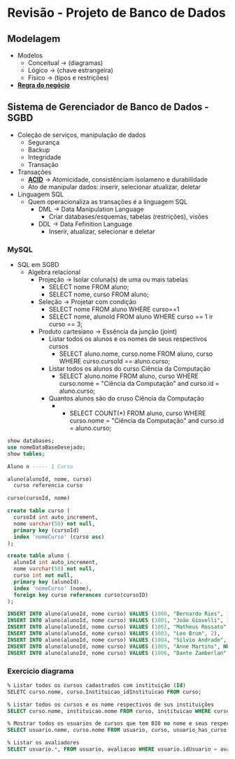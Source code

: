 # Revisão - Projeto de Banco de Dados
## Modelagem
* Modelos
  * Conceitual → (diagramas)
  * Lógico → (chave estrangeira)
  * Físico → (tipos e restrições)
* <ins>**Regra do negócio**</ins>

## Sistema de Gerenciador de Banco de Dados - SGBD
* Coleção de serviços, manipulação de dados
  * Segurança
  * Backup
  * Integridade
  * Transação
* Transações
  * <ins>**ACID**</ins> → Atomicidade, consistênciam isolameno e durabilidade
  * Ato de manipular dados: inserir, selecionar atualizar, deletar
* Linguagem SQL 
  * Quem operacionaliza as transações é a linguagem SQL
    * DML → Data Manipulation Language
      * Criar databases/esquemas, tabelas (restrições), visões
    * DDL → Data Fefinition Language
      * Inserir, atualizar, selecionar e deletar
### MySQL
* SQL em SGBD
  * Algebra relacional
    * Projeção → Isolar coluna(s) de uma ou mais tabelas
      * SELECT nome FROM aluno;
      * SELECT nome, curso FROM aluno;
    * Seleção → Projetar com condição
      * SELECT nome FROM aluno WHERE curso==1
      * SELECT nome, alunoId FROM aluno WHERE curso == 1 ir curso == 3;
    * Produto cartesiano → Essência da junção (joint)
      * Listar todos os alunos e os nomes de seus respectivos cursos
        * SELECT aluno.nome, curso.nome FROM aluno, curso WHERE curso.cursoId ==  aluno.curso;
      * Listar todos os alunos do curso Ciência da Computação
        * SELECT aluno.nome FROM aluno, curso WHERE curso.nome = "Ciência da Computação" and curso.id = aluno.curso;
      * Quantos alunos são do cruso Ciência da Computação
        * * SELECT COUNT(*) FROM aluno, curso WHERE curso.nome = "Ciência da Computação" and curso.id = aluno.curso;
        
```sql
show databases;
use nomeDataBaseDesejado;
show tables;

Aluno n ----- 1 Curso

aluno(alunoId, nome, curso)
  curso referencia curso

curso(cursoId, nome)

create table curso (
  cursoId int auto_increment,
  nome varchar(50) not null,
  primary key (cursoId)
  index 'nomeCurso' (curso asc)
);

create table aluno (
  alunoId int auto_increment,
  nome varchar(50) not null,
  curso int not null,
  primary key (alunoId).
  index 'nomeCurso' (nome),
  foreign key curso references curso(cursoID)
);

INSERT INTO aluno(alunoId, nome curso) VALUES (1000, "Bernardo Ries", 1),
INSERT INTO aluno(alunoId, nome curso) VALUES (1001, "João Giovelli", 1),
INSERT INTO aluno(alunoId, nome curso) VALUES (1002, "Matheus Rossato", 2),
INSERT INTO aluno(alunoId, nome curso) VALUES (1003, "Leo Brum", 2),
INSERT INTO aluno(alunoId, nome curso) VALUES (1004, "Silvio Andrade", 3),
INSERT INTO aluno(alunoId, nome curso) VALUES (1005, "Anne Martins", NULL),
INSERT INTO aluno(alunoId, nome curso) VALUES (1006, "Dante Zamberlan", NULL),
``` 
### Exercicio diagrama
```sql
% Listar todos os cursos cadastrados com instituição (Id)
SELETC curso.nome, curso.Instituicao_idInstituicao FROM curso;

% Listar todos os cursos e os nome respectivos de sus instituições
SELECT curso.nome, instituicao.nome FROM curso, instituicao WHERE curso.Instuicao_idInstituicao = instituicao.idInstituicao

% Mostrar todos os usuarios de cursos que tem BIO no nome e seus respectivos cursos
SELECT usuario.nome, curso.nome FROM usuario, curso, usuario_has_curso WHERE curso.nome like "Bio" and curso.idCurso = usuario_has_curso.curso_idCurso and usuario.idUsuario = usuario+has_curso.usuario_idUsuario

% Listar os avaliadores
SELECT usuario.*, FROM usuario, avaliacao WHERE usuario.idUsuario = avaliacao.usuario_idUsuario_avaliadorResponsavel OR usuario.idUsuario = avaliacao.usuario_idUsuario_avaliadorSuplente;
```
